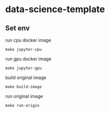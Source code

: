 # data-science-template
## Set env

run cpu docker image
```
make jupyter-cpu
```

run gpu docker image
```
make jupyter-gpu
```

build original image
```
make build-image
```

run original image
```
make run-origin
```